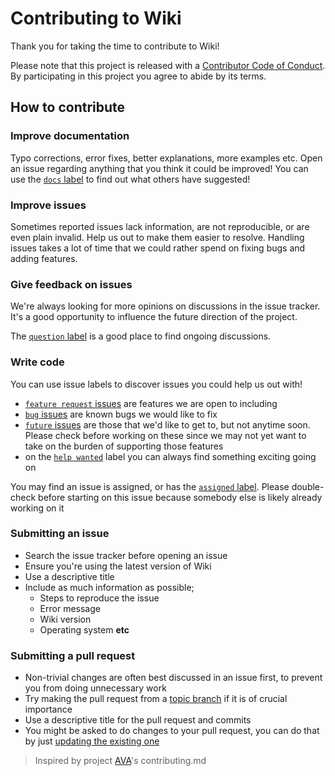 # Contributing to Wiki

Thank you for taking the time to contribute to Wiki!

Please note that this project is released with a [Contributor Code of Conduct](code-of-conduct.md). By participating in this project you agree to abide by its terms.

## How to contribute

### Improve documentation

Typo corrections, error fixes, better explanations, more examples etc. Open an issue regarding anything that you think it could be improved! You can use the [`docs` label](https://github.com/perryrh0dan/wiki/labels/docs) to find out what others have suggested!

### Improve issues

Sometimes reported issues lack information, are not reproducible, or are even plain invalid. Help us out to make them easier to resolve. Handling issues takes a lot of time that we could rather spend on fixing bugs and adding features.

### Give feedback on issues

We're always looking for more opinions on discussions in the issue tracker. It's a good opportunity to influence the future direction of the project.

The [`question` label](https://github.com/perryrh0dan/wiki/labels/question) is a good place to find ongoing discussions.

### Write code

You can use issue labels to discover issues you could help us out with!

- [`feature request` issues](https://github.com/perryrh0dan/wiki/labels/feature%20request) are features we are open to including
- [`bug` issues](https://github.com/perryrh0dan/wiki/labels/bug) are known bugs we would like to fix
- [`future` issues](https://github.com/perryrh0dan/wiki/labels/future) are those that we'd like to get to, but not anytime soon. Please check before working on these since we may not yet want to take on the burden of supporting those features
- on the [`help wanted`](https://github.com/perryrh0dan/wiki/labels/help%20wanted) label you can always find something exciting going on

You may find an issue is assigned, or has the [`assigned` label](https://github.com/perryrh0dan/wiki/labels/assigned). Please double-check before starting on this issue because somebody else is likely already working on it

### Submitting an issue

- Search the issue tracker before opening an issue
- Ensure you're using the latest version of Wiki
- Use a descriptive title
- Include as much information as possible;
  - Steps to reproduce the issue
  - Error message
  - Wiki version
  - Operating system **etc**

### Submitting a pull request

- Non-trivial changes are often best discussed in an issue first, to prevent you from doing unnecessary work
- Try making the pull request from a [topic branch](https://github.com/dchelimsky/rspec/wiki/Topic-Branches) if it is of crucial importance
- Use a descriptive title for the pull request and commits
- You might be asked to do changes to your pull request, you can do that by just [updating the existing one](https://github.com/RichardLitt/docs/blob/master/amending-a-commit-guide.md)

> Inspired by project [AVA](https://github.com/avajs/ava/blob/master/contributing.md)'s contributing.md